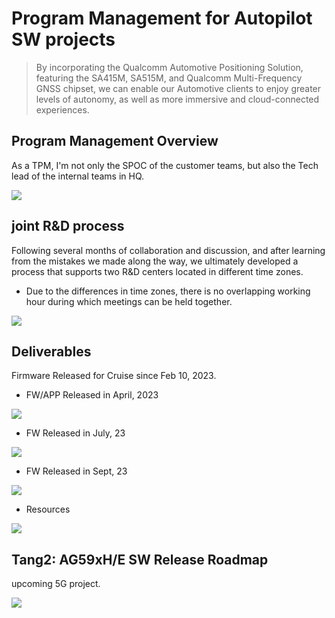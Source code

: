 # Program Management for Autopilot SW projects

>By incorporating the Qualcomm Automotive Positioning Solution, featuring the SA415M, SA515M, and Qualcomm Multi-Frequency GNSS chipset,
>we can enable our Automotive clients to enjoy greater levels of autonomy, as well as more immersive and cloud-connected experiences.
>
>
## Program Management Overview
As a TPM, I'm not only the SPOC of the customer teams, but also the Tech lead of the internal teams in HQ. <br>



<img src="https://github.com/hul08/hul08.github.io/assets/79688638/47bd8cde-8034-406b-9150-225ef4712bd3">


 

## joint R&D process


Following several months of collaboration and discussion, and after learning from the mistakes we made along the way, we ultimately developed a process that supports two R&D centers located in different time zones. <br>
- Due to the differences in time zones, there is no overlapping working hour during which meetings can be held together. <br>

<img src="https://github.com/hul08/hul08.github.io/assets/79688638/cd966dd5-aed0-4f16-b654-154b95176f61">
 

## Deliverables
Firmware Released for Cruise since Feb 10, 2023. <br>
- FW/APP Released in April, 2023 <br>

 
<img src="https://github.com/hul08/hul08.github.io/assets/79688638/31d485b6-c19c-40f4-8bfc-fa26b9e67bb7">

- FW Released in July, 23 <br>



<img src="https://github.com/hul08/hul08.github.io/assets/79688638/e55b585c-93b0-48d8-9159-38428e2dc760">

- FW Released in Sept, 23 <br>


<img src="https://github.com/hul08/hul08.github.io/assets/79688638/99a59741-d51e-4410-8275-8f48a9b96586">

- Resources <br>


<img src="https://github.com/hul08/hul08.github.io/assets/79688638/3ddc01c2-aba9-418f-a9a9-e6da64b46f17">



## Tang2: AG59xH/E SW Release Roadmap
upcoming 5G project. <br>

<img src="https://github.com/hul08/hul08.github.io/assets/79688638/4131e7ca-6660-44dc-8c6d-01102708d50c">

 
<br>
